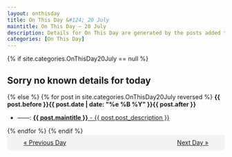 ```yaml
---
layout: onthisday
title: On This Day &#124; 20 July
maintitle: On This Day — 20 July
description: Details for On This Day are generated by the posts added to the website so the content is subject to changes/updates over time.
categories: [On This Day]
---
```


{% if site.categories.OnThisDay20July == null %}
<h2>Sorry no known details for today</h2>
{% else %}
{% for post in site.categories.OnThisDay20July reversed %}
<strong>{{ post.before }}{{ post.date | date: "%e %B %Y" }}{{ post.after }}</strong>
<ul>
<li> ——: <a class="{{ post.class }}" href="{{ post.url }}"><strong>{{ post.maintitle }}</strong> - {{ post.post_description }}</a></li>
</ul>
{% endfor %}
{% endif %}
<br />
<div style="background-color: #f3f3f3; padding: 10px; border-radius: 5px; text-align: center; display: flex; justify-content: space-evenly;">
<a href="/onthisday/07/07-19">« Previous Day</a>
<span style="visibility:hidden;">[ Visit Leap Year February 29 ]</span>
<a href="/onthisday/07/07-21">Next Day »</a>
</div>

